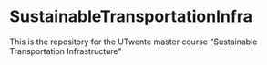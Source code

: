 # SustainableTransportationInfra
This is the repository for the UTwente master course "Sustainable Transportation Infrastructure"
